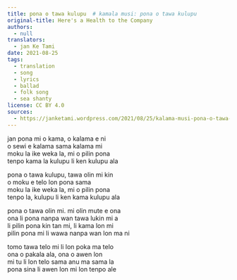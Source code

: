 ```yaml
---
title: pona o tawa kulupu  # kamala musi: pona o tawa kulupu
original-title: Here's a Health to the Company
authors:
  - null
translators:
  - jan Ke Tami
date: 2021-08-25
tags:
  - translation
  - song
  - lyrics
  - ballad
  - folk song
  - sea shanty
license: CC BY 4.0
sources:
  - https://janketami.wordpress.com/2021/08/25/kalama-musi-pona-o-tawa-kulupu/
---
```


jan pona mi o kama, o kalama e ni  \
o sewi e kalama sama kalama mi  \
moku la ike weka la, mi o pilin pona  \
tenpo kama la kulupu li ken kulupu ala

pona o tawa kulupu, tawa olin mi kin  \
o moku e telo lon pona sama  \
moku la ike weka la, mi o pilin pona  \
tenpo la, kulupu li ken kama kulupu ala

pona o tawa olin mi. mi olin mute e ona  \
ona li pona nanpa wan tawa lukin mi a  \
li pilin pona kin tan mi, li kama lon mi  \
pilin pona mi li wawa nanpa wan lon ma ni

tomo tawa telo mi li lon poka ma telo  \
ona o pakala ala, ona o awen lon  \
mi tu li lon telo sama anu ma sama la  \
pona sina li awen lon mi lon tenpo ale

